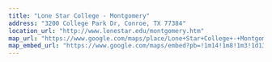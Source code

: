 ```yaml
---
title: "Lone Star College - Montgomery"
address: "3200 College Park Dr, Conroe, TX 77384"
location_url: "http://www.lonestar.edu/montgomery.htm"
map_url: "https://www.google.com/maps/place/Lone+Star+College+-+Montgomery/@30.2111713,-95.4677937,15z/data=!4m2!3m1!1s0x0:0xceed3df96e8421bd"
map_embed_url: "https://www.google.com/maps/embed?pb=!1m14!1m8!1m3!1d13791.632257954945!2d-95.4677937!3d30.2111713!3m2!1i1024!2i768!4f13.1!3m3!1m2!1s0x0%3A0xceed3df96e8421bd!2sLone+Star+College+-+Montgomery!5e0!3m2!1sen!2sus!4v1457839855865"
---
```


